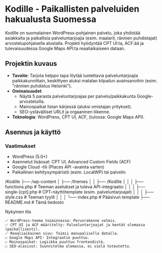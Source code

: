 # Kodille - Paikallisten palveluiden hakualusta Suomessa

Kodille on suomalainen WordPress-pohjainen palvelu, joka yhdistää asiakkaita ja paikallisia palveluntarjoajia (esim. maalarit, rännien puhdistajat) arvostelupohjaisella alustalla. Projekti hyödyntää CPT UI:ta, ACF:ää ja tulevaisuudessa Google Maps API:ta reaaliaikaiseen dataan.

## Projektin kuvaus
- **Tavoite**: Tarjota helppo tapa löytää luotettavia palveluntarjoajia paikkakunnittain, keskittyen aluksi matalan kilpailun avainsanoihin (esim. "rännien puhdistus Helsinki").
- **Ominaisuudet**:
  - Näytä 5 parasta palveluntarjoajaa per palvelu/paikkakunta Google-arvosteluilla.
  - Mainospaikat listan kärjessä (aluksi omistajan yritykset).
  - SEO-ystävälliset URLit ja orgaaninen liikenne.
- **Teknologia**: WordPress, CPT UI, ACF, (tulossa: Google Maps API).

## Asennus ja käyttö
### Vaatimukset
- WordPress (5.0+)
- Asennetut lisäosat: CPT UI, Advanced Custom Fields (ACF)
- Google Cloud -tili (Places API -avainta varten)
- Paikallinen kehitysympäristö (esim. LocalWP) tai palvelin

/Kodille
├── /wp-content
│   ├── /themes
│   │   ├── /Kodille
│   │   │   ├── functions.php       # Teeman asetukset ja tuleva API-integraatio
│   │   │   ├── single-[cpt].php    # CPT-näyttötemplate (esim. palveluntarjoajat)
│   │   │   ├── style.css           # Teeman tyylit
│   │   │   └── index.php           # Pääsivun template
├── README.md                       # Tämä tiedosto

Nykyinen tila

    ✅ WordPress-teema toiminnassa: Perusrakenne valmis.
    ✅ CPT UI ja ACF määritelty: Palveluntarjoajat ja kentät olemassa (paikallisesti).
    ✅ Reaaliaikainen sivu: Toimii manuaalisella datalla.
    ☐ Google Maps API: Integraatio puuttuu.
    ☐ Mainospaikat: Logiikka puuttuu frontendistä.
    ☐ SEO-alasivut: Suunnitelma olemassa, ei vielä toteutettu.
